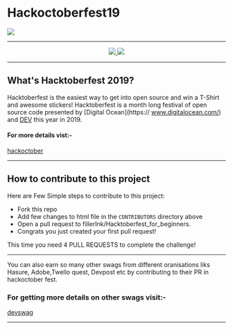 # Hackoctoberfest19
![](https://jenkins.io/images/hacktoberfest/2019_social.png)



***
<div align="center">
    <a href="https://hacktoberfest.digitalocean.com/">
            <img src="https://img.shields.io/badge/Hacktoberfest%202019-Win%20a%20T--Shirt-critical"></img>
</a>
    <a href="https://github.com/vmr1532/hackoctober19_for_newcommers/fork">
            <img src="https://img.shields.io/badge/PRs-welcome-brightgreen.svg"></img>
        </a>   
    
</div>

***

##  What's Hacktoberfest 2019?
Hacktoberfest is the easiest way to get into open source and win a T-Shirt and awesome stickers! Hacktoberfest is a month long festival of open source code presented by [Digital Ocean](https:// www.digitalocean.com/) and [DEV](https://www.dev.to/) this year in 2019.

#### For more details vist:-
[hackoctober](https://hacktoberfest.digitalocean.com/)


***
## How to contribute to this project
Here are Few Simple steps to contribute to this project:

* Fork this repo
* Add few changes to html file in the `CONTRIBUTORS` directory above 
* Open a pull request to fillerInk/Hacktoberfest_for_beginners.
* Congrats you just created your first pull request! </br>

This time you need 4 PULL REQUESTS to complete the challenge!

***

You can also earn so many other swags from different oranisations liks Hasure, Adobe,Twello quest, Devpost etc by contributing to their PR in hackoctober fest.


### For getting more details on other swags visit:-
[devswag](https://devswag.io/)



***
